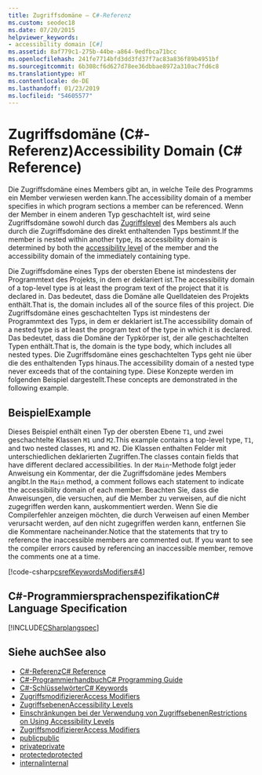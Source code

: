 ```yaml
---
title: Zugriffsdomäne – C#-Referenz
ms.custom: seodec18
ms.date: 07/20/2015
helpviewer_keywords:
- accessibility domain [C#]
ms.assetid: 8af779c1-275b-44be-a864-9edfbca71bcc
ms.openlocfilehash: 241fe7714bfd3dd3fd37f7ac83a836f89b4951bf
ms.sourcegitcommit: 6b308cf6d627d78ee36dbbae8972a310ac7fd6c8
ms.translationtype: HT
ms.contentlocale: de-DE
ms.lasthandoff: 01/23/2019
ms.locfileid: "54605577"
---
```

# <a name="accessibility-domain-c-reference"></a><span data-ttu-id="427c9-102">Zugriffsdomäne (C#-Referenz)</span><span class="sxs-lookup"><span data-stu-id="427c9-102">Accessibility Domain (C# Reference)</span></span>
<span data-ttu-id="427c9-103">Die Zugriffsdomäne eines Members gibt an, in welche Teile des Programms ein Member verwiesen werden kann.</span><span class="sxs-lookup"><span data-stu-id="427c9-103">The accessibility domain of a member specifies in which program sections a member can be referenced.</span></span> <span data-ttu-id="427c9-104">Wenn der Member in einem anderen Typ geschachtelt ist, wird seine Zugriffsdomäne sowohl durch das [Zugriffslevel](../../../csharp/language-reference/keywords/accessibility-levels.md) des Members als auch durch die Zugriffsdomäne des direkt enthaltenden Typs bestimmt.</span><span class="sxs-lookup"><span data-stu-id="427c9-104">If the member is nested within another type, its accessibility domain is determined by both the [accessibility level](../../../csharp/language-reference/keywords/accessibility-levels.md) of the member and the accessibility domain of the immediately containing type.</span></span>  
  
 <span data-ttu-id="427c9-105">Die Zugriffsdomäne eines Typs der obersten Ebene ist mindestens der Programmtext des Projekts, in dem er deklariert ist.</span><span class="sxs-lookup"><span data-stu-id="427c9-105">The accessibility domain of a top-level type is at least the program text of the project that it is declared in.</span></span> <span data-ttu-id="427c9-106">Das bedeutet, dass die Domäne alle Quelldateien des Projekts enthält.</span><span class="sxs-lookup"><span data-stu-id="427c9-106">That is, the domain includes all of the source files of this project.</span></span> <span data-ttu-id="427c9-107">Die Zugriffsdomäne eines geschachtelten Typs ist mindestens der Programmtext des Typs, in dem er deklariert ist.</span><span class="sxs-lookup"><span data-stu-id="427c9-107">The accessibility domain of a nested type is at least the program text of the type in which it is declared.</span></span> <span data-ttu-id="427c9-108">Das bedeutet, dass die Domäne der Typkörper ist, der alle geschachtelten Typen enthält.</span><span class="sxs-lookup"><span data-stu-id="427c9-108">That is, the domain is the type body, which includes all nested types.</span></span> <span data-ttu-id="427c9-109">Die Zugriffsdomäne eines geschachtelten Typs geht nie über die des enthaltenden Typs hinaus.</span><span class="sxs-lookup"><span data-stu-id="427c9-109">The accessibility domain of a nested type never exceeds that of the containing type.</span></span> <span data-ttu-id="427c9-110">Diese Konzepte werden im folgenden Beispiel dargestellt.</span><span class="sxs-lookup"><span data-stu-id="427c9-110">These concepts are demonstrated in the following example.</span></span>  
  
## <a name="example"></a><span data-ttu-id="427c9-111">Beispiel</span><span class="sxs-lookup"><span data-stu-id="427c9-111">Example</span></span>  
 <span data-ttu-id="427c9-112">Dieses Beispiel enthält einen Typ der obersten Ebene `T1`, und zwei geschachtelte Klassen `M1` und `M2`.</span><span class="sxs-lookup"><span data-stu-id="427c9-112">This example contains a top-level type, `T1`, and two nested classes, `M1` and `M2`.</span></span> <span data-ttu-id="427c9-113">Die Klassen enthalten Felder mit unterschiedlichen deklarierten Zugriffen.</span><span class="sxs-lookup"><span data-stu-id="427c9-113">The classes contain fields that have different declared accessibilities.</span></span> <span data-ttu-id="427c9-114">In der `Main`-Methode folgt jeder Anweisung ein Kommentar, der die Zugriffsdomäne jedes Members angibt.</span><span class="sxs-lookup"><span data-stu-id="427c9-114">In the `Main` method, a comment follows each statement to indicate the accessibility domain of each member.</span></span> <span data-ttu-id="427c9-115">Beachten Sie, dass die Anweisungen, die versuchen, auf die Member zu verweisen, auf die nicht zugegriffen werden kann, auskommentiert werden. Wenn Sie die Compilerfehler anzeigen möchten, die durch Verweisen auf einen Member verursacht werden, auf den nicht zugegriffen werden kann, entfernen Sie die Kommentare nacheinander.</span><span class="sxs-lookup"><span data-stu-id="427c9-115">Notice that the statements that try to reference the inaccessible members are commented out. If you want to see the compiler errors caused by referencing an inaccessible member, remove the comments one at a time.</span></span>  
  
[!code-csharp[csrefKeywordsModifiers#4](~/samples/snippets/csharp/VS_Snippets_VBCSharp/csrefKeywordsModifiers/CS/csrefKeywordsModifiers.cs#4)]
  
## <a name="c-language-specification"></a><span data-ttu-id="427c9-116">C#-Programmiersprachenspezifikation</span><span class="sxs-lookup"><span data-stu-id="427c9-116">C# Language Specification</span></span>  
 [!INCLUDE[CSharplangspec](~/includes/csharplangspec-md.md)]  
  
## <a name="see-also"></a><span data-ttu-id="427c9-117">Siehe auch</span><span class="sxs-lookup"><span data-stu-id="427c9-117">See also</span></span>
- [<span data-ttu-id="427c9-118">C#-Referenz</span><span class="sxs-lookup"><span data-stu-id="427c9-118">C# Reference</span></span>](../../../csharp/language-reference/index.md)
- [<span data-ttu-id="427c9-119">C#-Programmierhandbuch</span><span class="sxs-lookup"><span data-stu-id="427c9-119">C# Programming Guide</span></span>](../../../csharp/programming-guide/index.md)
- [<span data-ttu-id="427c9-120">C#-Schlüsselwörter</span><span class="sxs-lookup"><span data-stu-id="427c9-120">C# Keywords</span></span>](../../../csharp/language-reference/keywords/index.md)
- [<span data-ttu-id="427c9-121">Zugriffsmodifizierer</span><span class="sxs-lookup"><span data-stu-id="427c9-121">Access Modifiers</span></span>](../../../csharp/language-reference/keywords/access-modifiers.md)
- [<span data-ttu-id="427c9-122">Zugriffsebenen</span><span class="sxs-lookup"><span data-stu-id="427c9-122">Accessibility Levels</span></span>](../../../csharp/language-reference/keywords/accessibility-levels.md)
- [<span data-ttu-id="427c9-123">Einschränkungen bei der Verwendung von Zugriffsebenen</span><span class="sxs-lookup"><span data-stu-id="427c9-123">Restrictions on Using Accessibility Levels</span></span>](../../../csharp/language-reference/keywords/restrictions-on-using-accessibility-levels.md)
- [<span data-ttu-id="427c9-124">Zugriffsmodifizierer</span><span class="sxs-lookup"><span data-stu-id="427c9-124">Access Modifiers</span></span>](../../../csharp/programming-guide/classes-and-structs/access-modifiers.md)
- [<span data-ttu-id="427c9-125">public</span><span class="sxs-lookup"><span data-stu-id="427c9-125">public</span></span>](../../../csharp/language-reference/keywords/public.md)
- [<span data-ttu-id="427c9-126">private</span><span class="sxs-lookup"><span data-stu-id="427c9-126">private</span></span>](../../../csharp/language-reference/keywords/private.md)
- [<span data-ttu-id="427c9-127">protected</span><span class="sxs-lookup"><span data-stu-id="427c9-127">protected</span></span>](../../../csharp/language-reference/keywords/protected.md)
- [<span data-ttu-id="427c9-128">internal</span><span class="sxs-lookup"><span data-stu-id="427c9-128">internal</span></span>](../../../csharp/language-reference/keywords/internal.md)
